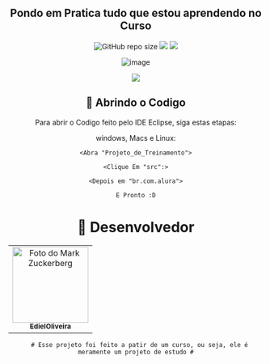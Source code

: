 <h2 align="center"> Pondo em Pratica tudo que estou aprendendo no Curso</h2>

<div align="center">

![GitHub repo size](https://img.shields.io/github/repo-size/EdielOliveira/Projetos_Treinamento?style=for-the-badge)
<img src="http://img.shields.io/static/v1?label=LINGUAGEM&message=%20JAVA&color=B07219&style=for-the-badge">
<img src="http://img.shields.io/static/v1?label=PLATAFORMA&message=%20ECLIPSE&color=FF7F27&style=for-the-badge">

</div>
<div align="center">

![image](http://www.unow.com.br/emDesenvolvimento.gif)

<img src="http://img.shields.io/static/v1?label=STATUS&message=%20EMANDAMENTO&color=BLUE&style=for-the-badge"/>

</div>

<div align="center">

## 🚀 Abrindo o Codigo

Para abrir o Codigo feito pelo IDE Eclipse, siga estas etapas:

windows, Macs e Linux:
```
<Abra "Projeto_de_Treinamento">
```
```
<Clique Em "src":>
```
```
<Depois em "br.com.alura">
```
```
E Pronto :D
```

<h1 style: align="center">🤝 Desenvolvedor</h1>

<table style: align="center">
    <td align="center">
      <a href="#">
        <img src="https://avatars.githubusercontent.com/u/113260177?s=400&u=347f2b3ae130a0f7c84f0946b4278cd2581e8b16&v=4" width="150px;" alt="Foto do Mark Zuckerberg"/><br>
        <sub>
          <b>EdielOliveira</b>
        </sub>
      </a>
    </td>   
    </table>
    
      # Esse projeto foi feito a patir de um curso, ou seja, ele é meramente um projeto de estudo #
